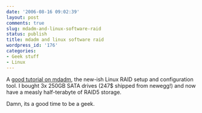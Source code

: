 ```yaml
---
date: '2006-08-16 09:02:39'
layout: post
comments: true
slug: mdadm-and-linux-software-raid
status: publish
title: mdadm and linux software raid
wordpress_id: '176'
categories:
- Geek stuff
- Linux
---
```



A [good tutorial on mdadm](http://www.networknewz.com/2003/0113.html), the new-ish Linux RAID setup and configuration tool. I bought 3x 250GB SATA drives (247$ shipped from newegg!) and now have a measly half-terabyte of RAID5 storage.

Damn, its a good time to be a geek.
